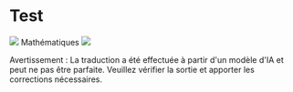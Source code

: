 # Test

![](../../translated_images/bicycle.e5987a077c36459b31452b5f6322a930fe95440ab29aeb9c7cbea92148cbe694.fr.png)
Mathématiques
![](../../translated_images/Math.057b8e51717bb65cec8a5b1b0d2eba85728b325315d7edd870b1d734356bb42a.fr.jpg)


Avertissement : La traduction a été effectuée à partir d'un modèle d'IA et peut ne pas être parfaite. Veuillez vérifier la sortie et apporter les corrections nécessaires.